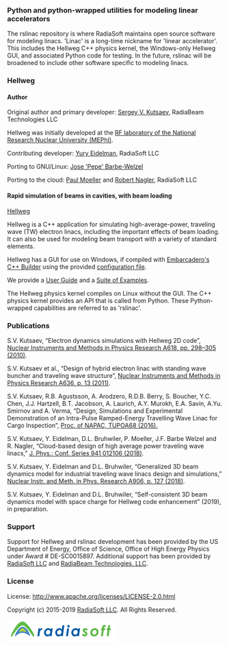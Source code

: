 ### Python and python-wrapped utilities for modeling linear accelerators
The rslinac repository is where RadiaSoft maintains open source software for modeling linacs.  'Linac' is a long-time nickname for 'linear accelerator'. This includes the Hellweg C++ physics kernel, the Windows-only Hellweg GUI, and associated Python code for testing. In the future, rslinac will be broadened to include other software specific to modeling linacs.

### Hellweg
#### Author
Original author and primary developer: [Sergey V. Kutsaev](https://www.linkedin.com/in/sergey-kutsaev-9990147), RadiaBeam Technologies LLC

Hellweg was initially developed at the [RF laboratory of the National Research Nuclear University (MEPhI)](http://rflab.mephi.ru/en/).

Contributing developer: [Yury Eidelman](http://radiasoft.net/about/ourstaff), RadiaSoft LLC

Porting to GNU/Linux: [Jose 'Pepe' Barbe-Welzel](https://github.com/elventear)

Porting to the cloud: [Paul Moeller](https://www.linkedin.com/in/paul-moeller-a002b0) and [Robert Nagler](https://www.linkedin.com/in/robnagler), RadiaSoft LLC

#### Rapid simulation of beams in cavities, with beam loading
[Hellweg](https://github.com/radiasoft/rslinac/blob/master/README.md)

Hellweg is a C++ application for simulating high-average-power, traveling wave (TW) electron linacs, including the important effects of beam loading. It can also be used for modeling beam transport with a variety of standard elements.

Hellweg has a GUI for use on Windows, if compiled with [Embarcadero's C++ Builder](https://www.embarcadero.com/products/cbuilder) using the provided [configuration file](https://github.com/radiasoft/rslinac/blob/master/src/gui/Hellweg.cbproj).

We provide a [User Guide](https://github.com/radiasoft/rslinac/tree/master/docs) and a [Suite of Examples](https://github.com/radiasoft/rslinac/tree/master/src/examples).

The Hellweg physics kernel compiles on Linux without the GUI. The C++ physics kernel provides an API that is called from Python. These Python-wrapped capabilities are referred to as 'rslinac'.

### Publications
S.V. Kutsaev, “Electron dynamics simulations with Hellweg 2D code”, [Nuclear Instruments and Methods in Physics Research A618, pp. 298–305 (2010)](http://www.sciencedirect.com/science/article/pii/S0168900210003141).

S.V. Kutsaev et al., “Design of hybrid electron linac with standing wave buncher and traveling wave structure”, [Nuclear Instruments and Methods in Physics Research A636, p. 13 (2011)](http://www.sciencedirect.com/science/article/pii/S0168900211001252).

S.V. Kutsaev, R.B. Agustsson, A. Arodzero, R.D.B. Berry, S. Boucher, Y.C. Chen, J.J. Hartzell, B.T. Jacobson, A. Laurich, A.Y. Murokh, E.A. Savin, A.Yu. Smirnov and A. Verma, “Design, Simulations and Experimental Demonstration of an Intra-Pulse Ramped-Energy Travelling Wave Linac for Cargo Inspection”, [Proc. of NAPAC, TUPOA68 (2016).](http://vrws.de/napac2016/papers/tupoa68.pdf)

S.V. Kutsaev, Y. Eidelman, D.L. Bruhwiler, P. Moeller, J.F. Barbe Welzel and R. Nagler, “Cloud-based design of high average power traveling wave linacs,” [J. Phys.: Conf. Series 941 012106 (2018)](https://iopscience.iop.org/article/10.1088/1742-6596/941/1/012106). 

S.V. Kutsaev, Y. Eidelman and D.L. Bruhwiler, “Generalized 3D beam dynamics model for industrial traveling wave linacs design and simulations,” [Nuclear Instr. and Meth. in Phys. Research A906, p. 127 (2018)](https://doi.org/10.1016/j.nima.2018.07.078).

S.V. Kutsaev, Y. Eidelman and D.L. Bruhwiler, “Self-consistent 3D beam dynamics model with space charge for Hellweg code enhancement” (2019), in preparation.

### Support
Support for Hellweg and rslinac development has been provided by the US Department of Energy, Office of Science, Office of High Energy Physics under Award # DE-SC0015897. Additional support has been provided by [RadiaSoft LLC](http://radiasoft.net) and [RadiaBeam Technologies, LLC](http://radiabeam.com/).

### License
License: http://www.apache.org/licenses/LICENSE-2.0.html

Copyright (c) 2015-2019 [RadiaSoft LLC](http://radiasoft.net/open-source).  All Rights Reserved.

![RadiaSoft](https://github.com/radiasoft/images/blob/master/corporate/RadiaSoftLogoTransparent.png)
